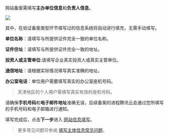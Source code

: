 



网站备案需填写**主办单位信息**和**负责人信息**。

![](http://i.imgur.com/lxTRmT5.jpg)

其中，在验证备案类型环节填写过的信息系统将自动进行填充，无需手动填写。

**单位名称**：请填写与所提供证件完全一致的单位名称。

**证件住址**：请填写与所提供证件完全一致的地址。

**投资人或主管单位**:请填写企业真实投资人或真实主管单位。

**通信地址**：请根据实际情况填写真实准确的地址。

**办公室电话**：单位用户需要填写真实的办公室座机号码。

>天津地区的个人用户需填写真实有效的座机号码。

请确保**手机号码**和**电子邮件地址**准确无误，后续备案的进程腾讯云会通过您所填写的手机号码和电子邮箱进行通知。

填写完成后，点击**下一步**进入 [网站信息填写](https://cloud.tencent.com/document/product/243/9547)。

>更多常见问题可参阅 [填写主体信息常见问题](https://cloud.tencent.com/document/product/243/9586)。


